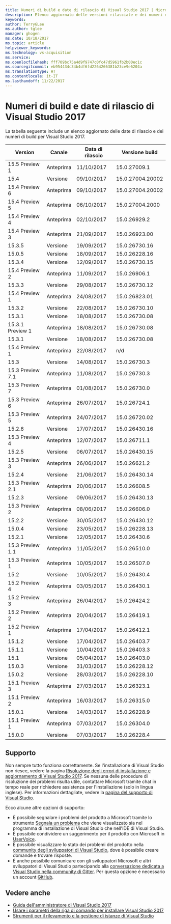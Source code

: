 ```yaml
---
title: Numeri di build e date di rilascio di Visual Studio 2017 | Microsoft Docs
description: Elenco aggiornato delle versioni rilasciate e dei numeri di build per Visual Studio 2017.
keywords: 
author: TerryGLee
ms.author: tglee
manager: ghogen
ms.date: 10/18/2017
ms.topic: article
helpviewer_keywords: 
ms.technology: vs-acquisition
ms.service: 
ms.openlocfilehash: fff709bc75a4d9f9747c0fc47d5961fb2b00ec1c
ms.sourcegitcommit: eb954434c34b4df6fd2264266381b23ce9e6204a
ms.translationtype: HT
ms.contentlocale: it-IT
ms.lasthandoff: 11/22/2017
---
```

# <a name="visual-studio-2017-build-numbers-and-release-dates"></a>Numeri di build e date di rilascio di Visual Studio 2017
La tabella seguente include un elenco aggiornato delle date di rilascio e dei numeri di build per Visual Studio 2017.

| **Version**| **Canale** | **Data di rilascio** | **Versione build** |
| ---------------------- | ----------- | ---------------- | ----------------- |
| 15.5 Preview 1 | Anteprima | 11/10/2017 | 15.0.27009.1 |
| 15.4 | Versione | 09/10/2017 | 15.0.27004.20002 |
| 15.4 Preview 6 | Anteprima | 09/10/2017| 15.0.27004.20002 |
| 15.4 Preview 5 | Anteprima | 06/10/2017 | 15.0.27004.2000 |
| 15.4 Preview 4 | Anteprima | 02/10/2017 | 15.0.26929.2 |
| 15.4 Preview 3 | Anteprima | 21/09/2017 | 15.0.26923.00 |
| 15.3.5 | Versione | 19/09/2017 | 15.0.26730.16 |
| 15.0.5 | Versione | 18/09/2017 | 15.0.26228.16 |
| 15.3.4 | Versione | 12/09/2017 | 15.0.26730.15 |
| 15.4 Preview 2 | Anteprima | 11/09/2017 | 15.0.26906.1 |
| 15.3.3| Versione | 29/08/2017 | 15.0.26730.12 |
| 15.4 Preview 1 | Anteprima | 24/08/2017 | 15.0.26823.01 |
| 15.3.2 | Versione | 22/08/2017 | 15.0.26730.10 |
| 15.3.1 | Versione | 18/08/2017 | 15.0.26730.08 |
| 15.3.1 Preview 1 | Anteprima | 18/08/2017 | 15.0.26730.08 |
| 15.3.1  | Versione | 18/08/2017 | 15.0.26730.08 |
| 15.4 Preview 1 | Anteprima | 22/08/2017 | n/d |
| 15.3 | Versione | 14/08/2017 | 15.0.26730.3 |
| 15.3 Preview 7.1 | Anteprima | 11/08/2017 | 15.0.26730.3 |
| 15.3 Preview 7 | Anteprima | 01/08/2017 | 15.0.26730.0 |
| 15.3 Preview 6 | Anteprima | 26/07/2017 | 15.0.26724.1 |
| 15.3 Preview 5 | Anteprima | 24/07/2017 | 15.0.26720.02 |
| 15.2.6  | Versione | 17/07/2017 | 15.0.26430.16 |
| 15.3 Preview 4 | Anteprima | 12/07/2017 | 15.0.26711.1 |
| 15.2.5  | Versione | 06/07/2017 | 15.0.26430.15 |
| 15.3 Preview 3 | Anteprima | 26/06/2017 | 15.0.26621.2 |
| 15.2.4  | Versione | 21/06/2017 | 15.0.26430.14 |
| 15.3 Preview 2.1 | Anteprima | 20/06/2017 | 15.0.26608.5 |
| 15.2.3  | Versione | 09/06/2017 | 15.0.26430.13 |
| 15.3 Preview 2 | Anteprima | 08/06/2017 | 15.0.26606.0 |
| 15.2.2  | Versione | 30/05/2017 | 15.0.26430.12 |
| 15.0.4  | Versione | 23/05/2017 | 15.0.26228.13 |
| 15.2.1  | Versione | 12/05/2017 | 15.0.26430.6 |
| 15.3 Preview 1.1 | Anteprima | 11/05/2017 | 15.0.26510.0 |
| 15.3 Preview 1 | Anteprima | 10/05/2017 | 15.0.26507.0 |
| 15.2 | Versione | 10/05/2017 | 15.0.26430.4 |
| 15.2 Preview 4 | Anteprima | 03/05/2017 | 15.0.26430.1 |
| 15.2 Preview 3 | Anteprima| 26/04/2017 | 15.0.26424.2 |
| 15.2 Preview 2 | Anteprima | 20/04/2017 | 15.0.26419.1 |
| 15.2 Preview 1 | Anteprima | 17/04/2017 | 15.0.26412.1 |
| 15.1.2  | Versione | 17/04/2017 | 15.0.26403.7 |
| 15.1.1 | Versione | 10/04/2017 | 15.0.26403.3 |
| 15.1 | Versione | 05/04/2017 | 15.0.26403.0 |
| 15.0.3  | Versione | 31/03/2017 | 15.0.26228.12 |
| 15.0.2 | Versione | 28/03/2017 | 15.0.26228.10 |
| 15.1 Preview 3 | Anteprima | 27/03/2017 | 15.0.26323.1 |
| 15.1 Preview 2 | Anteprima | 16/03/2017 | 15.0.26315.0 |
| 15.0.1  | Versione | 14/03/2017 | 15.0.26228.9 |
| 15.1 Preview 1 | Anteprima | 07/03/2017 | 15.0.26304.0 |
| 15.0.0 | Versione | 07/03/2017 | 15.0.26228.4 |

## <a name="get-support"></a>Supporto
Non sempre tutto funziona correttamente. Se l'installazione di Visual Studio non riesce, vedere la pagina [Risoluzione degli errori di installazione e aggiornamento di Visual Studio 2017](troubleshooting-installation-issues.md). Se nessuna delle procedure di risoluzione dei problemi risulta utile, contattare Microsoft tramite chat in tempo reale per richiedere assistenza per l'installazione (solo in lingua inglese). Per informazioni dettagliate, vedere la [pagina del supporto di Visual Studio](https://www.visualstudio.com/vs/support/#talktous).

Ecco alcune altre opzioni di supporto:
* È possibile segnalare i problemi del prodotto a Microsoft tramite lo strumento [Segnala un problema](../ide/how-to-report-a-problem-with-visual-studio-2017.md) che viene visualizzato sia nel programma di installazione di Visual Studio che nell'IDE di Visual Studio.
* È possibile condividere un suggerimento per il prodotto con Microsoft in [UserVoice](https://visualstudio.uservoice.com/forums/121579).
* È possibile visualizzare lo stato dei problemi del prodotto nella [community degli sviluppatori di Visual Studio](https://developercommunity.visualstudio.com/), dove è possibile creare domande e trovare risposte.
* È anche possibile comunicare con gli sviluppatori Microsoft e altri sviluppatori di Visual Studio partecipando alla [conversazione dedicata a Visual Studio nella community di Gitter](https://gitter.im/Microsoft/VisualStudio).  Per questa opzione è necessario un account [GitHub](https://github.com/).

## <a name="see-also"></a>Vedere anche
* [Guida dell'amministratore di Visual Studio 2017](visual-studio-administrator-guide.md)
* [Usare i parametri della riga di comando per installare Visual Studio 2017](use-command-line-parameters-to-install-visual-studio.md)
* [Strumenti per il rilevamento e la gestione di istanze di Visual Studio](tools-for-managing-visual-studio-instances.md)
